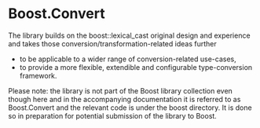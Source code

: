 Boost.Convert
==========

The library builds on the boost::lexical_cast original design and experience and takes
those conversion/transformation-related ideas further 

* to be applicable to a wider range of conversion-related use-cases, 
* to provide a more flexible, extendible and configurable type-conversion framework. 

Please note: the library is not part of the Boost library collection even though here and in the accompanying documentation it is referred to as Boost.Convert and the relevant code is under the boost directory. It is done so in preparation for potential submission of the library to Boost.

